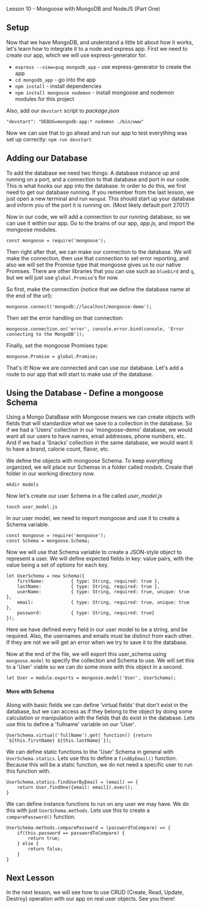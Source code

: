 Lesson 10 - Mongoose with MongoDB and NodeJS (Part One)

## Setup

Now that we have MongoDB, and understand a little bit about how it works, let's learn how to integrate it to a node and express app. First we need to create our app, which we will use express-generator for. 
* `express --view=pug mongodb_app` - use express-generator to create the app
* `cd mongodb_app`                 - go into the app
* `npm install`                    - install dependencies
* `npm install mongoose nodemon`   - install mongoose and nodemon modules for this project

Also, add our `devstart` script to *package.json*
```
"devstart": "DEBUG=mongodb-app:* nodemon ./bin/www"
```

Now we can use that to go ahead and run our app to test everything was set up correctly: `npm run devstart`

## Adding our Database

To add the database we need two things: A database instance up and running on a port, and a connection to that database and port in our code. This is what hooks our app into the database. In order to do this, we first need to get our database running. If you remember from the last lesson, we just open a new terminal and run `mongod`. This should start up your database and inform you of the port it is running on. (Most likely default port 27017)

Now in our code, we will add a connection to our running database, so we can use it within our app. Go to the brains of our app, *app.js*, and import the mongoose modules.
```
const mongoose = require('mongoose');
```

Then right after that, we can make our connection to the database. We will make the connection, then use that connection to set error reporting, and also we will set the Promise type that mongoose gives us to our native Promises. There are other libraries that you can use such as `bluebird` and `q`, but we will just use `global.Promise`'s for now.

So first, make the connection (notice that we define the database name at the end of the url):
```
mongoose.connect('mongodb://localhost/mongoose-demo');
```

Then set the error handling on that connection:
```
mongoose.connection.on('error', console.error.bind(console, 'Error connecting to the MongoDB'));
```

Finally, set the mongoose Promises type:
```
mongoose.Promise = global.Promise;
```

That's it! Now we are connected and can use our database. Let's add a route to our app that will start to make use of the database.

## Using the Database - Define a mongoose Schema

Using a Mongo DataBase with Mongoose means we can create objects with fields that will standardize what we save to a collection in the database. So if we had a 'Users' collection in our 'mongoose-demo' database, we would want all our users to have names, email addresses, phone numbers, etc. And if we had a 'Snacks' collection in the same database, we would want it to have a brand, calorie count, flavor, etc. 

We define the objects with mongoose Schema. To keep everything organized, we will place our Schemas in a folder called *models*.  Create that folder in our working directory now.
```
mkdir models
```

Now let's create our user Schema in a file called *user_model.js* 
```
touch user_model.js
```

In our user model, we need to import mongoose and use it to create a Schema variable.
```
const mongoose = require('mongoose');
const Schema = mongoose.Schema;
```

Now we will use that Schema variable to create a JSON-style object to represent a user. We will define expected fields in key: value pairs, with the value being a set of options for each key.
```
let UserSchema = new Schema({
    firstName:          { type: String, required: true },
    lastName:           { type: String, required: true },
    userName:           { type: String, required: true, unique: true },
    email:              { type: String, required: true, unique: true  },
    password:           { type: String, required: true}
});
```

Here we have defined every field in our user model to be a string, and be required. Also, the usernames and emails must be distinct from each other. If they are not we will get an error when we try to save it to the database.

Now at the end of the file, we will export this user_schema using `mongoose.model` to specify the collection and Schema to use. We will set this to a 'User' viable so we can do some more with this object in a second.
```
let User = module.exports = mongoose.model('User', UserSchema);
```

#### More with Schema 

Along with basic fields we can define 'virtual fields' that don't exist in the database, but we can access as if they belong to the object by doing some calculation or manipulation with the fields that do exist in the database. Lets use this to define a 'fullname' variable on our 'User'.
```
UserSchema.virtual('fullName').get( function() {return `${this.firstName} ${this.lastName}`});
```

We can define static functions to the 'User' Schema in general with `UserSchema.statics`. Lets use this to define a `findByEmail()` function. Because this will be a static function, we do not need a specific user to run this function with.
```
UserSchema.statics.findUserByEmail = (email) => {
    return User.findOne({email: email}).exec();
}
```

We can define instance functions to run on any user we may have. We do this with just `UserSchema.methods`. Lets use this to create a `comparePassword()` function.
```
UserSchema.methods.comparePassword = (passwordToCompare) => {
    if(this.password == passwordToCompare) {
        return true;
    } else {
        return false;
    }
}
```

## Next Lesson

In the next lesson, we will see how to use CRUD (Create, Read, Update, Destroy) operation with our app on real user objects. See you there!
